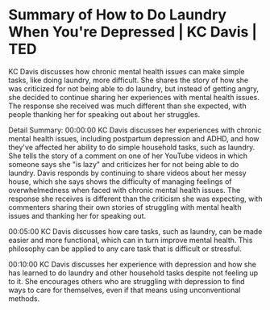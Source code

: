 # Summary of How to Do Laundry When You're Depressed | KC Davis | TED

KC Davis discusses how chronic mental health issues can make simple tasks, like doing laundry, more difficult. She shares the story of how she was criticized for not being able to do laundry, but instead of getting angry, she decided to continue sharing her experiences with mental health issues. The response she received was much different than she expected, with people thanking her for speaking out about her struggles.

Detail Summary: 
00:00:00
KC Davis discusses her experiences with chronic mental health issues, including postpartum depression and ADHD, and how they've affected her ability to do simple household tasks, such as laundry. She tells the story of a comment on one of her YouTube videos in which someone says she "is lazy" and criticizes her for not being able to do laundry. Davis responds by continuing to share videos about her messy house, which she says shows the difficulty of managing feelings of overwhelmedness when faced with chronic mental health issues. The response she receives is different than the criticism she was expecting, with commenters sharing their own stories of struggling with mental health issues and thanking her for speaking out.

00:05:00
KC Davis discusses how care tasks, such as laundry, can be made easier and more functional, which can in turn improve mental health. This philosophy can be applied to any care task that is difficult or stressful.

00:10:00
KC Davis discusses her experience with depression and how she has learned to do laundry and other household tasks despite not feeling up to it. She encourages others who are struggling with depression to find ways to care for themselves, even if that means using unconventional methods.

